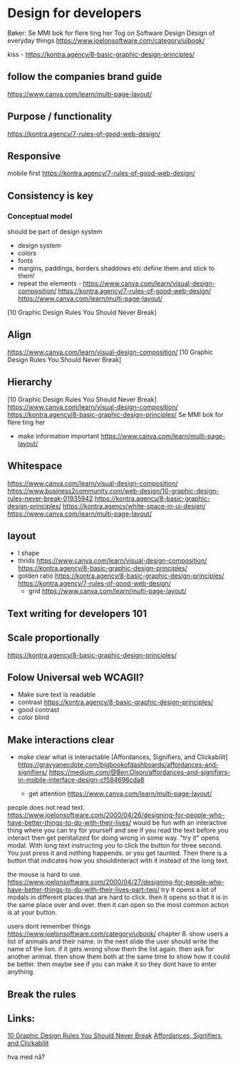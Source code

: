 # Design for developers

Bøker:
Se MMI bok for flere ting her
Tog on Software Design
Design of everyday things
https://www.joelonsoftware.com/category/uibook/

kiss - https://kontra.agency/8-basic-graphic-design-principles/

## follow the companies brand guide

https://www.canva.com/learn/multi-page-layout/

## Purpose / functionality

https://kontra.agency/7-rules-of-good-web-design/

## Responsive

mobile first
https://kontra.agency/7-rules-of-good-web-design/

## Consistency is key

### Conceptual model

should be part of design system

- design system
- colors
- fonts
- margins, paddings, borders shaddows etc define them and stick to them!
- repeat the elements - https://www.canva.com/learn/visual-design-composition/
  https://kontra.agency/7-rules-of-good-web-design/
  https://www.canva.com/learn/multi-page-layout/

[10 Graphic Design Rules You Should Never Break]

## Align

https://www.canva.com/learn/visual-design-composition/
[10 Graphic Design Rules You Should Never Break]

## Hierarchy

[10 Graphic Design Rules You Should Never Break]
https://www.canva.com/learn/visual-design-composition/
https://kontra.agency/8-basic-graphic-design-principles/
Se MMI bok for flere ting her

- make information important https://www.canva.com/learn/multi-page-layout/

## Whitespace

https://www.canva.com/learn/visual-design-composition/
https://www.business2community.com/web-design/10-graphic-design-rules-never-break-01935942
https://kontra.agency/8-basic-graphic-design-principles/
https://kontra.agency/white-space-in-ui-design/
https://www.canva.com/learn/multi-page-layout/

## layout

- l shape
- thrids https://www.canva.com/learn/visual-design-composition/ https://kontra.agency/8-basic-graphic-design-principles/
- golden ratio https://kontra.agency/8-basic-graphic-design-principles/
  https://kontra.agency/7-rules-of-good-web-design/
  - grid https://www.canva.com/learn/multi-page-layout/

## Text writing for developers 101

## Scale proportionally

https://kontra.agency/8-basic-graphic-design-principles/

## Folow Universal web WCAGII?

- Make sure text is readable
- contrast https://kontra.agency/8-basic-graphic-design-principles/
- good contrast
- color blind

## Make interactions clear

- make clear what is interactable
  [Affordances, Signifiers, and Clickabilit]
  https://gravyanecdote.com/bigbookofdashboards/affordances-and-signifiers/
  https://medium.com/@Ben.Olson/affordances-and-signifiers-in-mobile-interface-design-cf584696cda8

  - get attention https://www.canva.com/learn/multi-page-layout/

people does not read text. https://www.joelonsoftware.com/2000/04/26/designing-for-people-who-have-better-things-to-do-with-their-lives/ would be fun with an interactive thing where you can try for yourself and see if you read the text before you interact then get penitalized for doing wrong in some way. "try it" opens modal. With long text instructing you to click the button for three second. You just press it and nothing happends. or you get taunted. Then there is a button that indicates how you shouldinteract with it instead of the long text.

the mouse is hard to use. https://www.joelonsoftware.com/2000/04/27/designing-for-people-who-have-better-things-to-do-with-their-lives-part-two/ try it opens a lot of modals in different places that are hard to click. then it opens so that it is in the same place over and over. then it can open so the most common action is at your button.

users dont remember things https://www.joelonsoftware.com/category/uibook/ chapter 8. show users a list of animals and their name. in the next slide the user should write the name of the lion. if it gets wrong show them the list again. then ask for another animal. then show them both at the same time to show how it could be better. then maybe see if you can make it so they dont have to enter anything.

## Break the rules

## Links:

[10 Graphic Design Rules You Should Never Break](https://www.business2community.com/web-design/10-graphic-design-rules-never-break-01935942)
[Affordances, Signifiers, and Clickabilit](https://www.codecademy.com/articles/ui-design-affordances-signifiers-clickability)

hva med nå?

